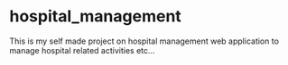 # hospital_management
This is my self made project on hospital management web application to manage hospital related activities etc...
